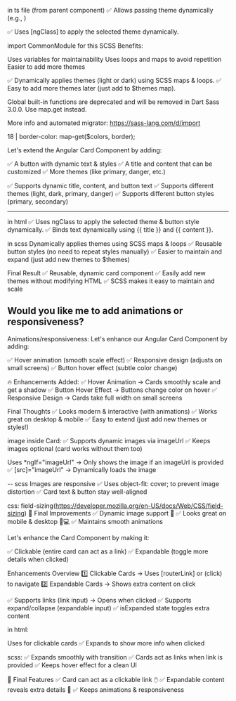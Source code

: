 in ts file (from parent component)
✅ Allows passing theme dynamically (e.g., <app-card theme="dark">)

✅ Uses [ngClass] to apply the selected theme dynamically.

import CommonModule for this
SCSS Benefits:

Uses variables for maintainability
Uses loops and maps to avoid repetition
Easier to add more themes

✅ Dynamically applies themes (light or dark) using SCSS maps & loops.
✅ Easy to add more themes later (just add to $themes map).


Global built-in functions are deprecated and will be removed in Dart Sass 3.0.0.
Use map.get instead.

More info and automated migrator: https://sass-lang.com/d/import

18 |       border-color: map-get($colors, border);

Let's extend the Angular Card Component by adding:

✅ A button with dynamic text & styles
✅ A title and content that can be customized
✅ More themes (like primary, danger, etc.)

✅ Supports dynamic title, content, and button text
✅ Supports different themes (light, dark, primary, danger)
✅ Supports different button styles (primary, secondary)

----
in html
✅ Uses ngClass to apply the selected theme & button style dynamically.
✅ Binds text dynamically using {{ title }} and {{ content }}.

in scss
 Dynamically applies themes using SCSS maps & loops
✅ Reusable button styles (no need to repeat styles manually)
✅ Easier to maintain and expand (just add new themes to $themes)

 Final Result
✅ Reusable, dynamic card component
✅ Easily add new themes without modifying HTML
✅ SCSS makes it easy to maintain and scale

Would you like me to add animations or responsiveness?
--
Animations/responsiveness:
 Let's enhance our Angular Card Component by adding:

✅ Hover animation (smooth scale effect)
✅ Responsive design (adjusts on small screens)
✅ Button hover effect (subtle color change)


🔥 Enhancements Added:
✅ Hover Animation → Cards smoothly scale and get a shadow
✅ Button Hover Effect → Buttons change color on hover
✅ Responsive Design → Cards take full width on small screens

 Final Thoughts
✅ Looks modern & interactive (with animations)
✅ Works great on desktop & mobile
✅ Easy to extend (just add new themes or styles!)

image inside Card:
✅ Supports dynamic images via imageUrl
✅ Keeps images optional (card works without them too)

 Uses *ngIf="imageUrl" → Only shows the image if an imageUrl is provided
✅ [src]="imageUrl" → Dynamically loads the image

--
scss
Images are responsive
✅ Uses object-fit: cover; to prevent image distortion
✅ Card text & button stay well-aligned

css: field-sizing(https://developer.mozilla.org/en-US/docs/Web/CSS/field-sizing)
🎉 Final Improvements
✅ Dynamic image support 🎨
✅ Looks great on mobile & desktop 📱💻
✅ Maintains smooth animations

 Let's enhance the Card Component by making it:

✅ Clickable (entire card can act as a link)
✅ Expandable (toggle more details when clicked)

Enhancements Overview
1️⃣ Clickable Cards → Uses [routerLink] or (click) to navigate
2️⃣ Expandable Cards → Shows extra content on click

✅ Supports links (link input) → Opens when clicked
✅ Supports expand/collapse (expandable input)
✅ isExpanded state toggles extra content

in html:

 Uses <a> for clickable cards
✅ Expands to show more info when clicked


scss:
✅ Expands smoothly with transition
✅ Cards act as links when link is provided
✅ Keeps hover effect for a clean UI

🚀 Final Features
✅ Card can act as a clickable link 🖱️
✅ Expandable content reveals extra details 🔽
✅ Keeps animations & responsiveness
